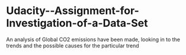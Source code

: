 # Udacity--Assignment-for-Investigation-of-a-Data-Set
An analysis of Global CO2 emissions have been made, looking in to the trends and the possible causes for the particular trend
